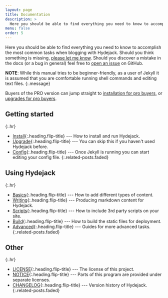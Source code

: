```yaml
---
layout: page
title: Documentation
description: >
  Here you should be able to find everything you need to know to accomplish the most common tasks when blogging with Hydejack.
menu: false
order: 5
---
```


Here you should be able to find everything you need to know to accomplish the most common tasks when blogging with Hydejack.
Should you think something is missing, [please let me know](mailto:mail@qwtel.com).
Should you discover a mistake in the docs (or a bug in general) feel free to [open an issue](https://github.com/qwtel/hydejack/issues) on GitHub.

**NOTE**: While this manual tries to be beginner-friendly, as a user of Jekyll it is assumed that you are comfortable running shell commands and editing text files.
{:.message}

Buyers of the PRO version can jump straight to [installation for pro buyers](install.md#pro-version),
or [upgrades for pro buyers](upgrade.md#pro-version).

## Getting started

{:.hr}

- [Install]{:.heading.flip-title} --- How to install and run Hydejack.
- [Upgrade]{:.heading.flip-title} --- You can skip this if you haven't used Hydejack before.
- [Config]{:.heading.flip-title} --- Once Jekyll is running you can start editing your config file.
  {:.related-posts.faded}

## Using Hydejack

{:.hr}

- [Basics]{:.heading.flip-title} --- How to add different types of content.
- [Writing]{:.heading.flip-title} --- Producing markdown content for Hydejack.
- [Scripts]{:.heading.flip-title} --- How to include 3rd party scripts on your site.
- [Build]{:.heading.flip-title} --- How to build the static files for deployment.
- [Advanced]{:.heading.flip-title} --- Guides for more advanced tasks.
  {:.related-posts.faded}

## Other

{:.hr}

- [LICENSE]{:.heading.flip-title} --- The license of this project.
- [NOTICE]{:.heading.flip-title} --- Parts of this program are provided under separate licenses.
- [CHANGELOG]{:.heading.flip-title} --- Version history of Hydejack.
  {:.related-posts.faded}

[install]: install.md
[upgrade]: upgrade.md
[config]: config.md
[basics]: basics.md
[writing]: writing.md
[scripts]: scripts.md
[build]: build.md
[advanced]: advanced.md
[LICENSE]: ../../LICENSE.md
[NOTICE]: ../../NOTICE.md
[CHANGELOG]: ../../CHANGELOG.md
